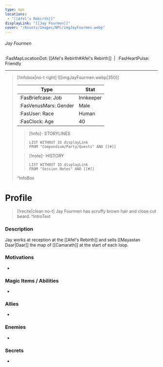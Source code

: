 ```yaml
---
type: npc
locations:
 - "[[Afel's Rebirth]]"
displayLink: "[[Jay Fourmen]]"
cover: "/Assets/Images/NPC/imgJayFourmen.webp"
---
```

###### Jay Fourmen
<span class="sub2">:FasMapLocationDot: [[Afel's Rebirth#Afel's Rebirth]]&nbsp;&nbsp;|&nbsp;&nbsp;:FasHeartPulse: Friendly </span>
___

> [!infobox|no-t right]
> ![[imgJayFourmen.webp|350]]
>
> | Type | Stat |
> | ---- | ---- |
> | :FasBriefcase: Job |  Innkeeper |
> | :FasVenusMars: Gender | Male |
> | :FasUser: Race | Human |
> | :FasClock: Age | 40 |
>
>> [!info]- STORYLINES
>>```dataview
>>LIST WITHOUT ID displayLink
>>FROM "Compendium/Party/Quests" AND [[#]]
>
>>[!note]- HISTORY
>>```dataview
>>LIST WITHOUT ID displayLink
>>FROM "Session Notes" AND [[#]]
>
>^InfoBox

# Profile

> [!recite|clean no-t]
>	Jay Fourmen has scruffy brown hair and close cut beard.
>^IntroText

### Description
Jay works at reception at the [[Afel's Rebirth]] and sells [[Mayastan Daar|Daar]] the map of [[Camarath]] at the start of each loop.

### Motivations
- 

### Magic Items / Abilities
- 

### Allies
- 

### Enemies
- 

### Secrets
- 